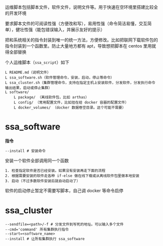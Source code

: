 
运维脚本包括脚本文件，软件文件，说明文件等。用于快速在空环境里搭建比较全的开发环境

要求脚本文件的可阅读性强（方便改和写），易用性强（命令简洁易懂，交互简单），健壮性强（能包错误输入，并展示友好的提示）

把和系统相关的指令封装到唯一的统一方法，方便修改。比如把联网下载软件包的指令封装到一个函数里。防止大量地方都有 apt，导致想把脚本在 centos 里用就得全部替换


个人运维脚本（`ssa_script`）如下

```
L README.md（说明文件）
L ssa_software.sh（软件管理命令，安装，启动，停止等命令）
L ssa_cluster.sh（集群管理命令，支持在指定主机上安装软件，分发软件，分发执行命令输出结果，启动或停止集群）
L software/ 
	L package/ （离线软件包，比如 arthas）
	L config/ （常用配置文件，比如挂在给 docker 容器的配置文件）
	L docker_volumes/ （docker 数据卷空目录。这个可能不需要）
```


# ssa_software

**指令**

```
--install # 安装命令
```

安装一个软件全部调用同一个函数

```
1. 检查指定软件是否已经安装。如果没有安装再走下面的流程
2. 根据需要安装的软件走各种 if-else 做在线下载或从离线软件包里做本地安装
3. 启动（不过多数软件安装后就自动启动了）
```

软件的启动停止暂定不需要写脚本，自己调 docker 等命令启停

# ssa_cluster

```
--sendfile=<path>/-f # 分发文件到写死的地址。可以输入多个文件
--cmd='command' 所有集群执行指令
--start=<software_name> 
--install # 让所有集群执行 ssa_software
```